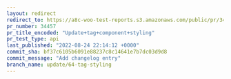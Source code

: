 ```yaml
---
layout: redirect
redirect_to: https://a8c-woo-test-reports.s3.amazonaws.com/public/pr/34457/api/index.html
pr_number: 34457
pr_title_encoded: "Update+tag+component+styling"
pr_test_type: api
last_published: "2022-08-24 22:14:12 +0000"
commit_sha: bf37c6105b6091e88237c8c14641e7b7dc03d9d8
commit_message: "Add changelog entry"
branch_name: update/64-tag-styling
---
```

